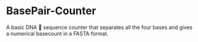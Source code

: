 # BasePair-Counter
A basic DNA 🧬 sequence counter that separates all the four bases and gives a numerical basecount in a FASTA format.
